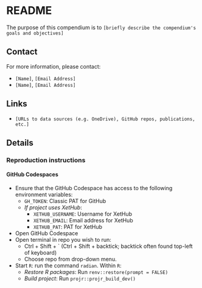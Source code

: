 # README


The purpose of this compendium is to
`[briefly describe the compendium's goals and objectives]`

## Contact

For more information, please contact:
- `[Name]`, `[Email Address]`
- `[Name]`, `[Email Address]`

## Links

- `[URLs to data sources (e.g. OneDrive), GitHub repos, publications, etc.]`

## Details

### Reproduction instructions

#### GitHub Codespaces

- Ensure that the GitHub Codespace has access to the following environment variables:
  - `GH_TOKEN`: Classic PAT for GitHub
  - *If project uses XetHub*:
    - `XETHUB_USERNAME`: Username for XetHub
    - `XETHUB_EMAIL`: Email address for XetHub
    - `XETHUB_PAT`: PAT for XetHub
- Open GitHub Codespace
- Open terminal in repo you wish to run:
  - Ctrl + Shift + ` (Ctrl + Shift + backtick; backtick often found top-left of keyboard)
  - Choose repo from drop-down menu.
- Start `R`: run the command `radian`. Within `R`:
  - *Restore R packages*: Run `renv::restore(prompt = FALSE)`
  - *Build project*: Run `projr::projr_build_dev()`


